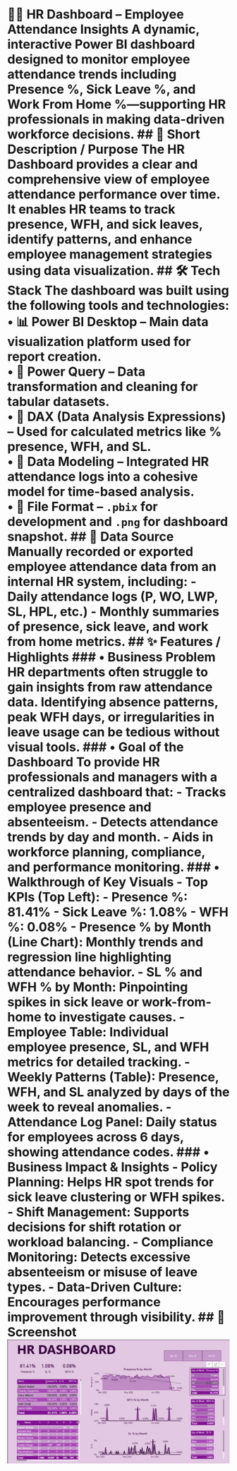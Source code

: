 # 🧑‍💼 HR Dashboard – Employee Attendance Insights  A dynamic, interactive Power BI dashboard designed to monitor employee attendance trends including **Presence %, Sick Leave %, and Work From Home %**—supporting HR professionals in making data-driven workforce decisions.  ## 📝 Short Description / Purpose  The HR Dashboard provides a clear and comprehensive view of employee attendance performance over time. It enables HR teams to track presence, WFH, and sick leaves, identify patterns, and enhance employee management strategies using data visualization.  ## 🛠 Tech Stack  The dashboard was built using the following tools and technologies:<br> • 📊 **Power BI Desktop** – Main data visualization platform used for report creation.<br> • 🧹 **Power Query** – Data transformation and cleaning for tabular datasets.<br> • 🧠 **DAX (Data Analysis Expressions)** – Used for calculated metrics like % presence, WFH, and SL.<br> • 🔗 **Data Modeling** – Integrated HR attendance logs into a cohesive model for time-based analysis.<br> • 📝 **File Format** – `.pbix` for development and `.png` for dashboard snapshot.  ## 📂 Data Source  Manually recorded or exported employee attendance data from an internal HR system, including: - Daily attendance logs (P, WO, LWP, SL, HPL, etc.) - Monthly summaries of presence, sick leave, and work from home metrics.  ## ✨ Features / Highlights  ### • Business Problem   HR departments often struggle to gain insights from raw attendance data. Identifying absence patterns, peak WFH days, or irregularities in leave usage can be tedious without visual tools.  ### • Goal of the Dashboard   To provide HR professionals and managers with a centralized dashboard that: - Tracks employee presence and absenteeism. - Detects attendance trends by day and month. - Aids in workforce planning, compliance, and performance monitoring.  ### • Walkthrough of Key Visuals   - **Top KPIs (Top Left):**     - Presence %: 81.41%     - Sick Leave %: 1.08%     - WFH %: 0.08%  - **Presence % by Month (Line Chart):**     Monthly trends and regression line highlighting attendance behavior.  - **SL % and WFH % by Month:**     Pinpointing spikes in sick leave or work-from-home to investigate causes.  - **Employee Table:**     Individual employee presence, SL, and WFH metrics for detailed tracking.  - **Weekly Patterns (Table):**     Presence, WFH, and SL analyzed by days of the week to reveal anomalies.  - **Attendance Log Panel:**     Daily status for employees across 6 days, showing attendance codes.  ### • Business Impact & Insights   - **Policy Planning**: Helps HR spot trends for sick leave clustering or WFH spikes.   - **Shift Management**: Supports decisions for shift rotation or workload balancing.   - **Compliance Monitoring**: Detects excessive absenteeism or misuse of leave types.   - **Data-Driven Culture**: Encourages performance improvement through visibility.  ## 📸 Screenshot  ![HR Dashboard Preview](HR_dashboard.png) <!-- Replace with your actual image path -->
